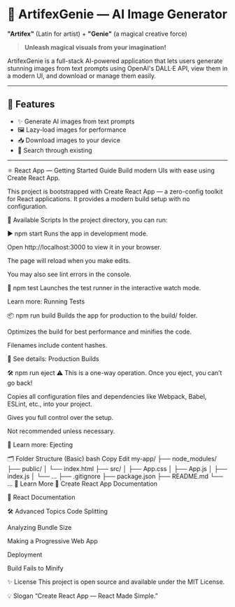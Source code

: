# 🎨 ArtifexGenie — AI Image Generator

**"Artifex"** (Latin for artist) + **"Genie"** (a magical creative force)  
> **Unleash magical visuals from your imagination!**

ArtifexGenie is a full-stack AI-powered application that lets users generate stunning images from text prompts using OpenAI's DALL·E API, view them in a modern UI, and download or manage them easily.

---

## 📌 Features

- ✨ Generate AI images from text prompts
- 🖼️ Lazy-load images for performance
- 📥 Download images to your device
- 🔎 Search through existing

---

⚛️ React App — Getting Started Guide
Build modern UIs with ease using Create React App.

This project is bootstrapped with Create React App — a zero-config toolkit for React applications. It provides a modern build setup with no configuration.

🚀 Available Scripts
In the project directory, you can run:

▶ npm start
Runs the app in development mode.

Open http://localhost:3000 to view it in your browser.

The page will reload when you make edits.

You may also see lint errors in the console.

🧪 npm test
Launches the test runner in the interactive watch mode.

Learn more: Running Tests

📦 npm run build
Builds the app for production to the build/ folder.

Optimizes the build for best performance and minifies the code.

Filenames include content hashes.

📄 See details: Production Builds

🛠️ npm run eject
⚠️ This is a one-way operation. Once you eject, you can’t go back!

Copies all configuration files and dependencies like Webpack, Babel, ESLint, etc., into your project.

Gives you full control over the setup.

Not recommended unless necessary.

📄 Learn more: Ejecting

🗂️ Folder Structure (Basic)
bash
Copy
Edit
my-app/
├── node_modules/
├── public/
│   └── index.html
├── src/
│   ├── App.css
│   ├── App.js
│   ├── index.js
│   └── ...
├── .gitignore
├── package.json
├── README.md
└── ...
🔗 Learn More
📘 Create React App Documentation

📘 React Documentation

🛠️ Advanced Topics
Code Splitting

Analyzing Bundle Size

Making a Progressive Web App

Deployment

Build Fails to Minify

✨ License
This project is open source and available under the MIT License.

💡 Slogan
“Create React App — React Made Simple.”

